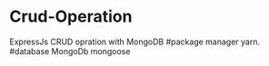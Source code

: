 # Crud-Operation
ExpressJs CRUD opration with MongoDB 
#package manager 
yarn.
#database 
MongoDb mongoose
